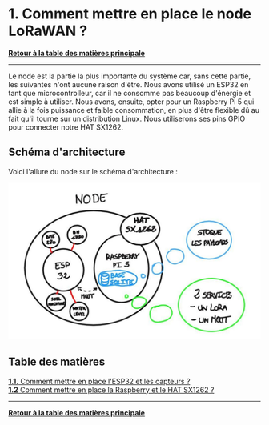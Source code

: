 # 1. Comment mettre en place le node LoRaWAN ?

[**Retour à la table des matières principale**](../README.md)

<hr/>

Le node est la partie la plus importante du système car, sans cette partie, les suivantes n'ont aucune raison d'être. Nous avons utilisé un ESP32 en tant que microcontrolleur, car il ne consomme pas beaucoup d'énergie et est simple à utiliser. Nous avons, ensuite, opter pour un Raspberry Pi 5 qui allie à la fois puissance et faible consommation, en plus d'être flexible dû au fait qu'il tourne sur un distribution Linux. Nous utiliserons ses pins GPIO pour connecter notre HAT SX1262. 

## Schéma d'architecture

Voici l'allure du node sur le schéma d'architecture :

![Node sur le shéma d'architecture](./images/architecture-node.png)

## Table des matières

[**1.1.** Comment mettre en place l'ESP32 et les capteurs ?](./esp32/README.md)  
[**1.2** Comment mettre en place la Raspberry et le HAT SX1262 ?](./raspberry/README.md)  

<hr/>

[**Retour à la table des matières principale**](../README.md)  